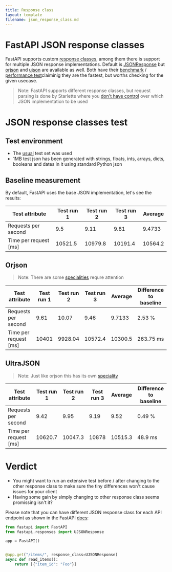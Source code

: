 ```yaml
---
title: Response class
layout: template
filename: json_response_class.md
--- 
```


# FastAPI JSON response classes

FastAPI supports custom [response classes](https://fastapi.tiangolo.com/advanced/custom-response/#jsonresponse), among them there is support for multiple JSON response implementations. Default is  [JSONResponse](https://fastapi.tiangolo.com/advanced/custom-response/#jsonresponse) but [orjson](https://github.com/ijl/orjson) and [ujson](https://github.com/ultrajson/ultrajson) are available as well.
Both have their [benchmark](https://github.com/ultrajson/ultrajson#benchmarks) / [performance test](https://github.com/ijl/orjson#performance)claiminig they are the fastest, but worths checking for the given usecase.

> Note: FastAPI supports different response classes, but request parsing is done by Starlette where you [don't have control](https://github.com/encode/starlette/blob/master/starlette/requests.py#L242) over which JSON implementation to be used

# JSON response classes test

## Test environment
* The [usual](https://kisspeter.github.io/fastapi-performance-optimization/#test-environment) test set was used
* 1MB test json has been generated with strings, floats, ints, arrays, dicts, booleans and dates in it using standard Python json


## Baseline measurement
By default, FastAPI uses the base JSON implementation, let's see the results:

| **Test attribute**    |   **Test run 1** |   **Test run 2** |   **Test run 3** |   **Average** |
|-----------------------|------------------|------------------|------------------|---------------|
| Requests per second   |              9.5 |             9.11 |             9.81 |        9.4733 |
| Time per request [ms] |          10521.5 |         10979.8  |         10191.4  |    10564.2    |


## Orjson 
>Note: There are some [specialities](https://github.com/ijl/orjson#str) requre attention

| **Test attribute**    |   **Test run 1** |   **Test run 2** |   **Test run 3** |   **Average** | Difference to baseline   |
|-----------------------|------------------|------------------|------------------|---------------|--------------------------|
| Requests per second   |             9.61 |            10.07 |             9.46 |        9.7133 | 2.53 %                   |
| Time per request [ms] |         10401    |          9928.04 |         10572.4  |    10300.5    | 263.75 ms                |
 
## UltraJSON 
>Note: Just like orjson this has its own [speciality](https://github.com/ultrajson/ultrajson#using-an-external-or-system-copy-of-the-double-conversion-library)

| **Test attribute**    |   **Test run 1** |   **Test run 2** |   **Test run 3** |   **Average** | Difference to baseline   |
|-----------------------|------------------|------------------|------------------|---------------|--------------------------|
| Requests per second   |             9.42 |             9.95 |             9.19 |          9.52 | 0.49 %                   |
| Time per request [ms] |         10620.7  |         10047.3  |         10878    |      10515.3  | 48.9 ms                  |
 
# Verdict

* You might want to run an extensive test before / after changing to the other response class to make sure the tiny differences won't cause issues for your client
* Having some gain by simply changing to other response class seems promissing isn't it?


Please note that you can have different JSON response class for each API endpoint as shown in the FastAPI [docs](https://fastapi.tiangolo.com/advanced/custom-response/#ujsonresponse):
    
```python
from fastapi import FastAPI
from fastapi.responses import UJSONResponse

app = FastAPI()


@app.get("/items/", response_class=UJSONResponse)
async def read_items():
    return [{"item_id": "Foo"}]
```